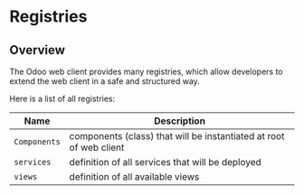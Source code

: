 # Registries

## Overview

The Odoo web client provides many registries, which allow developers to extend
the web client in a safe and structured way.

Here is a list of all registries:

| Name         | Description                                                        |
| ------------ | ------------------------------------------------------------------ |
| `Components` | components (class) that will be instantiated at root of web client |
| `services`   | definition of all services that will be deployed                   |
| `views`      | definition of all available views                                  |
